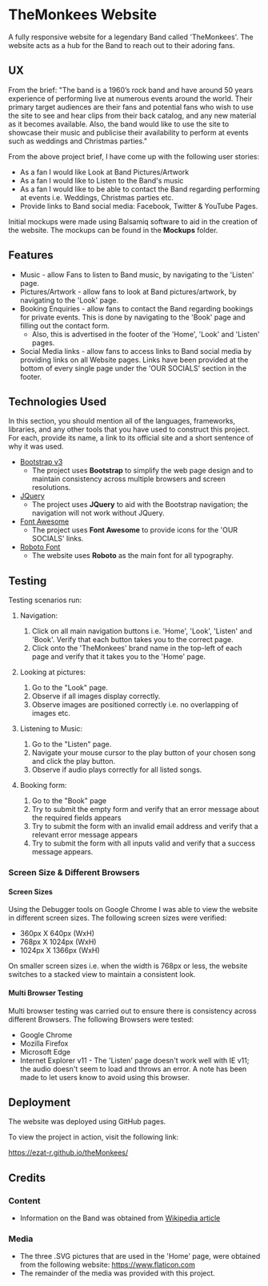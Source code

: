 # TheMonkees Website

A fully responsive website for a legendary Band called 'TheMonkees'. The website acts as a hub for the Band to reach out to their adoring fans.

## UX

From the brief: "The band is a 1960’s rock band and have around 50 years experience of performing live at numerous events around the world.
Their primary target audiences are their fans and potential fans who wish to use the site to see and hear clips from their back catalog, and any new material as it becomes available.
Also, the band would like to use the site to showcase their music and publicise their availability to perform at events such as weddings and Christmas parties."

From the above project brief, I have come up with the following user stories:

- As a fan I would like Look at Band Pictures/Artwork
- As a fan I would like to Listen to the Band's music
- As a fan I would like to be able to contact the Band regarding performing at events i.e. Weddings, Christmas parties etc.
- Provide links to Band social media: Facebook, Twitter & YouTube Pages.

Initial mockups were made using Balsamiq software to aid in the creation of the website. The mockups can be found in the **Mockups** folder. 

## Features
- Music - allow Fans to listen to Band music, by navigating to the 'Listen' page.
- Pictures/Artwork - allow fans to look at Band pictures/artwork, by navigating to the 'Look' page.
- Booking Enquiries - allow fans to contact the Band regarding bookings for private events. This is done by navigating to the 'Book' page and filling out the contact form.
  - Also, this is advertised in the footer of the 'Home', 'Look' and 'Listen' pages. 
- Social Media links - allow fans to access links to Band social media by providing links on all Website pages. Links have been provided at the bottom of every single page under the 'OUR SOCIALS' section in the footer.

## Technologies Used

In this section, you should mention all of the languages, frameworks, libraries, and any other tools that you have used to construct this project. For each, provide its name, a link to its official site and a short sentence of why it was used.

- [Bootstrap v3](https://getbootstrap.com/docs/3.3/)
    - The project uses **Bootstrap** to simplify the web page design and to maintain consistency across multiple browsers and screen resolutions.
- [JQuery](https://jquery.com)
    - The project uses **JQuery** to aid with the Bootstrap navigation; the navigation will not work without JQuery.
- [Font Awesome](https://getbootstrap.com/docs/3.3/)
    - The project uses **Font Awesome** to provide icons for the 'OUR SOCIALS' links. 
- [Roboto Font](https://fonts.google.com/specimen/Roboto)
    - The website uses **Roboto** as the main font for all typography. 

## Testing

Testing scenarios run:

1. Navigation:
    1. Click on all main navigation buttons i.e. 'Home', 'Look', 'Listen' and 'Book'. Verify that each button takes you to the correct page.
    2. Click onto the 'TheMonkees' brand name in the top-left of each page and verify that it takes you to the 'Home' page.

2. Looking at pictures:
    1. Go to the "Look" page.
    2. Observe if all images display correctly.
    3. Observe images are positioned correctly i.e. no overlapping of images etc.

3. Listening to Music:
    1. Go to the "Listen" page.
    2. Navigate your mouse cursor to the play button of your chosen song and click the play button.
    3. Observe if audio plays correctly for all listed songs.

4. Booking form:
    1. Go to the "Book" page
    2. Try to submit the empty form and verify that an error message about the required fields appears
    3. Try to submit the form with an invalid email address and verify that a relevant error message appears
    4. Try to submit the form with all inputs valid and verify that a success message appears.

### Screen Size & Different Browsers

#### Screen Sizes

Using the Debugger tools on Google Chrome I was able to view the website in different screen sizes. The following screen sizes were verified:
- 360px X 640px (WxH)
- 768px X 1024px (WxH)
- 1024px X 1366px (WxH)

On smaller screen sizes i.e. when the width is 768px or less, the website switches to a stacked view to maintain a consistent look.

#### Multi Browser Testing

Multi browser testing was carried out to ensure there is consistency across different Browsers. The following Browsers were tested:
- Google Chrome
- Mozilla Firefox
- Microsoft Edge
- Internet Explorer v11 - The 'Listen' page doesn't work well with IE v11; the audio doesn't seem to load and throws an error. A note has been made to let users know to avoid using this browser.

## Deployment

The website was deployed using GitHub pages. 

To view the project in action, visit the following link:

https://ezat-r.github.io/theMonkees/


## Credits

### Content
- Information on the Band was obtained from [Wikipedia article](https://en.wikipedia.org/wiki/The_Monkees)

### Media
- The three .SVG pictures that are used in the 'Home' page, were obtained from the following website: https://www.flaticon.com 
- The remainder of the media was provided with this project.